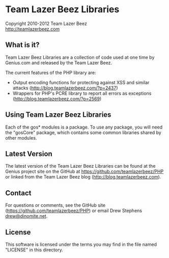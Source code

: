 # Team Lazer Beez Libraries
Copyright 2010-2012 Team Lazer Beez  
http://teamlazerbeez.com

## What is it?

Team Lazer Beez Libraries are a collection of code used at one time
by Genius.com and released by the Team Lazer Beez.

The current features of the PHP library are:
  - Output encoding functions for protecting against XSS and similar attacks (http://blog.teamlazerbeez.com/?p=2437)
   - Wrappers for PHP's PCRE library to report all errors as exceptions (http://blog.teamlazerbeez.com/?p=2569)

## Using Team Lazer Beez Libraries

Each of the gos* modules is a package.  To use any package, you will need
the "gosCore" package, which contains some common libraries shared by other
modules.

## Latest Version

The latest version of the Team Lazer Beez Libraries can be found at the
Genius project site on the GitHub at https://github.com/teamlazerbeez/PHP
or linked from the Team Lazer Beez blog (http://blog.teamlazerbeez.com).

## Contact

For questions or comments, see the GitHub site
(https://github.com/teamlazerbeez/PHP)
or email Drew Stephens <drew@dinomite.net>.

## License

This software is licensed under the terms you may find in the file named
"LICENSE" in this directory.
